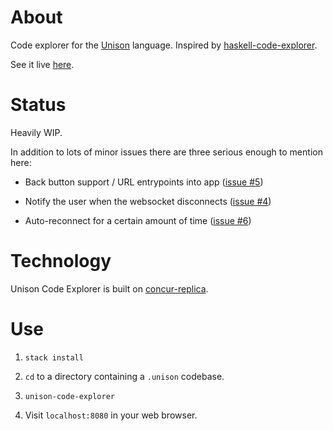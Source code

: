 # About

Code explorer for the [Unison](https://www.unisonweb.org/) language. Inspired by [haskell-code-explorer](https://github.com/alexwl/haskell-code-explorer).

See it live [here](http://unison.readvar.com/).

# Status

Heavily WIP.

In addition to lots of minor issues there are three serious enough to mention here:

+ Back button support / URL entrypoints into app ([issue #5](https://github.com/seagreen/unison-code-explorer/issues/5))

+ Notify the user when the websocket disconnects ([issue #4](https://github.com/seagreen/unison-code-explorer/issues/4))

+ Auto-reconnect for a certain amount of time ([issue #6](https://github.com/seagreen/unison-code-explorer/issues/6))

# Technology

Unison Code Explorer is built on [concur-replica](https://github.com/pkamenarsky/concur-replica).

# Use

1. `stack install`

2. `cd` to a directory containing a `.unison` codebase.

3. `unison-code-explorer`

4. Visit `localhost:8080` in your web browser.
